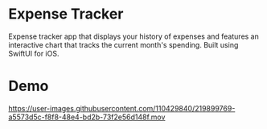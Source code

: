 # Expense Tracker

Expense tracker app that displays your history of expenses and features an interactive chart that tracks the current month's spending. Built using SwiftUI for iOS.

# Demo

https://user-images.githubusercontent.com/110429840/219899769-a5573d5c-f8f8-48e4-bd2b-73f2e56d148f.mov
